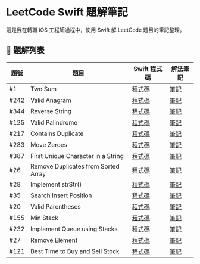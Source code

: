 # LeetCode Swift 題解筆記

這是我在轉職 iOS 工程師過程中，使用 Swift 解 LeetCode 題目的筆記整理。

## 📘 題解列表

| 題號 | 題目         | Swift 程式碼                     | 解法筆記                        |
|------|--------------|----------------------------------|---------------------------------|
| #1   | Two Sum      | [程式碼](./TwoSum/two_sum.swift) | [筆記](./TwoSum/README.md)     |
| #242 | Valid Anagram| [程式碼](./ValidAnagram/valid_anagram.swift) | [筆記](./ValidAnagram/README.md) |
| #344 | Reverse String | [程式碼](./ReverseString/reverse_string.swift) | [筆記](./ReverseString/README.md) |
| #125 | Valid Palindrome | [程式碼](./ValidPalindrome/valid_palindrome.swift) | [筆記](./ValidPalindrome/README.md) |
| #217 | Contains Duplicate | [程式碼](./ContainsDuplicate/contains_duplicate.swift) | [筆記](./ContainsDuplicate/README.md) |
| #283 | Move Zeroes      | [程式碼](./MoveZeroes/move_zeroes.swift) | [筆記](./MoveZeroes/README.md) |
| #387 | First Unique Character in a String | [程式碼](./FirstUniqueCharacter/first_unique_character.swift) | [筆記](./FirstUniqueCharacter/README.md) |
| #26  | Remove Duplicates from Sorted Array | [程式碼](./RemoveDuplicates/remove_duplicates.swift) | [筆記](./RemoveDuplicates/README.md) |
| #28  | Implement strStr() | [程式碼](./ImplementStrStr/implement_strstr.swift) | [筆記](./ImplementStrStr/README.md) |
| #35  | Search Insert Position | [程式碼](./SearchInsertPosition/search_insert_position.swift) | [筆記](./SearchInsertPosition/README.md) |
| #20  | Valid Parentheses | [程式碼](./ValidParentheses/valid_parentheses.swift) | [筆記](./ValidParentheses/README.md) |
| #155 | Min Stack         | [程式碼](./MinStack/min_stack.swift)             | [筆記](./MinStack/README.md)           |
| #232 | Implement Queue using Stacks | [程式碼](./ImplementQueueUsingStacks/implement_queue_using_stacks.swift) | [筆記](./ImplementQueueUsingStacks/README.md) |
| #27  | Remove Element | [程式碼](./RemoveElement/remove_element.swift) | [筆記](./RemoveElement/README.md) |
| #121 | Best Time to Buy and Sell Stock | [程式碼](./BestTimeToBuyAndSellStock/best_time_to_buy_and_sell_stock.swift) | [筆記](./BestTimeToBuyAndSellStock/README.md) |
